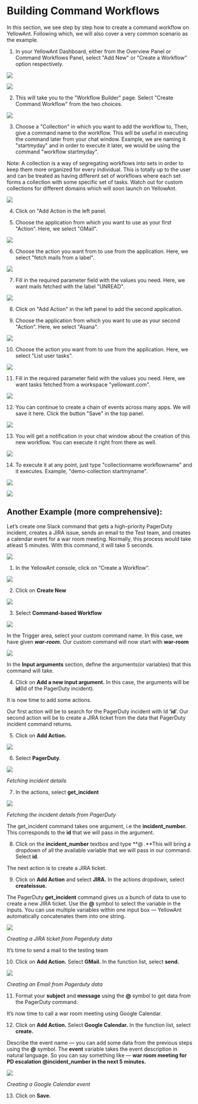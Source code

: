 # Building Command Workflows

In this section, we see step by step how to create a command workflow on YellowAnt. Following which, we will also cover a very common scenario as the example.

1. In your YellowAnt Dashboard, either from the Overview Panel or Command Workflows Panel, select "Add New" or "Create a Workflow" option respectively. 

![](../../../.gitbook/assets/image%20%28154%29.png)

![](../../../.gitbook/assets/image%20%28142%29.png)

2. This will take you to the "Workflow Builder" page. Select "Create Command Workflow" from the two choices.  


![](../../../.gitbook/assets/image%20%28281%29.png)

3. Choose a "Collection" in which you want to add the workflow to, Then, give a command name to the workflow. This will be useful in executing the command later from your chat window. Example, we are naming it "startmyday" and in order to execute it later, we would be using the command "workflow startmyday".

Note: A collection is a way of segregating workflows into sets in order to keep them more organized for every individual. This is totally up to the user and can be treated as having different set of workflows where each set forms a collection with some specific set of tasks. Watch out for custom collections for different domains which will soon launch on YellowAnt.  


![](../../../.gitbook/assets/image%20%28263%29.png)

4. Click on "Add Action in the left panel.

5. Choose the application from which you want to use as your first "Action". Here, we select "GMail".

![](../../../.gitbook/assets/image%20%28193%29.png)

6. Choose the action you want from to use from the application. Here, we select "fetch mails from a label".  


![](../../../.gitbook/assets/image%20%28325%29.png)

7. Fill in the required parameter field with the values you need. Here, we want mails fetched with the label "UNREAD".  


![](../../../.gitbook/assets/image%20%2855%29.png)

8. Click on "Add Action" in the left panel to add the second application.

9. Choose the application from which you want to use as your second "Action". Here, we select "Asana".  


![](../../../.gitbook/assets/image%20%28214%29.png)

10. Choose the action you want from to use from the application. Here, we select "List user tasks".  


![](../../../.gitbook/assets/image%20%28157%29.png)

11. Fill in the required parameter field with the values you need. Here, we want tasks fetched from a workspace "yellowant.com".  


![](../../../.gitbook/assets/image%20%28204%29.png)

12. You can continue to create a chain of events across many apps. We will save it here. Click the button "Save" in the top panel.  


![](../../../.gitbook/assets/image%20%28300%29.png)

13. You will get a notification in your chat window about the creation of this new workflow. You can execute it right from there as well.  


![](../../../.gitbook/assets/image%20%28130%29.png)

14. To execute it at any point, just type "collectionname workflowname" and it executes. Example, "demo-collection startmyname".  


![](../../../.gitbook/assets/image%20%2811%29.png)

![](../../../.gitbook/assets/image%20%2894%29.png)

## Another Example \(more comprehensive\):

Let’s create one Slack command that gets a high-priority PagerDuty incident, creates a JIRA issue, sends an email to the Test team, and creates a calendar event for a war room meeting. Normally, this process would take atleast 5 minutes. With this command, it will take 5 seconds.



![](../../../.gitbook/assets/image%20%28282%29.png)

1. In the YellowAnt console, click on “Create a Workflow”. 

![](https://cdn-images-1.medium.com/max/1000/1*iaOEnh0lfUVcxzP8wTLocQ.png)

2. Click on **Create New**

![](https://cdn-images-1.medium.com/max/1000/1*D27svJzpWz6C6_U9GTt8JA.png)

3. Select **Command-based Workflow**

![](https://cdn-images-1.medium.com/max/750/1*U1jpqAETtDjOH0QVnr5t7Q.png)

In the Trigger area, select your custom command name. In this case, we have given _**war-room.**_ Our custom command will now start with **war-room**

![](https://cdn-images-1.medium.com/max/750/1*n-H1Q_KADHesi9NyJhnKEw.png)

In the **Input arguments** section, define the arguments\(or variables\) that this command will take. 

4. Click on **Add a new input argument.** In this case, the arguments will be **id**\(Id of the PagerDuty incident\).

It is now time to add some actions.

Our first action will be to search for the PagerDuty incident with Id **‘id**’. Our second action will be to create a JIRA ticket from the data that PagerDuty incident command returns.

5. Click on **Add Action.**

![](https://cdn-images-1.medium.com/max/1000/1*UwKCFpASlm2hsrNNGqLMMQ.png)

6. Select **PagerDuty**.

![](https://cdn-images-1.medium.com/max/1000/1*yY9FoYGb4NXUKDwkk_Ejhw.png)

_Fetching incident details_

7. In the actions, select **get\_incident**

![](https://cdn-images-1.medium.com/max/1000/1*Rnoiz46RsZGgamgsI_u2sA.png)

_Fetching the incident details from PagerDuty_

The get\_incident command takes one argument, i.e the **incident\_number.** This corresponds to the **id** that we will pass in the argument. 

8. Click on the **incident\_number** textbox and type **@ .**This will bring a dropdown of all the available variable that we will pass in our command. Select **id**.

The next action is to create a JIRA ticket. 

9. Click on **Add Action** and select **JIRA.** In the actions dropdown, select **createissue.**

The PagerDuty **get\_incident** command gives us a bunch of data to use to create a new JIRA ticket. Use the **@** symbol to select the variable in the inputs. You can use multiple variables within one input box — YellowAnt automatically concatenates them into one string.

![](https://cdn-images-1.medium.com/max/1000/1*b9YyRYB4vpRRLDqD7Ow25g.png)

_Creating a JIRA ticket from Pagerduty data_

It’s time to send a mail to the testing team

10. Click on **Add Action.** Select **GMail.** In the function list, select **send.**

![](https://cdn-images-1.medium.com/max/1000/1*osfade5aH7T6Xn1Olt0_tw.png)

_Creating an Email from Pagerduty data_

11. Format your **subject** and **message** using the **@** symbol to get data from the PagerDuty command.

It’s now time to call a war room meeting using Google Calendar.

12. Click on **Add Action.** Select **Google Calendar.** In the function list, select **create.**

Describe the event name — you can add some data from the previous steps using the **@** symbol. The **event** variable takes the event description in natural language. So you can say something like — **war room meeting for PD escalation @incident\_number in the next 5 minutes.**

![](https://cdn-images-1.medium.com/max/1000/1*f8k3ZrYVlIE3wOS2_5s4qA.png)

_Creating a Google Calendar event_

13. Click on **Save.**

